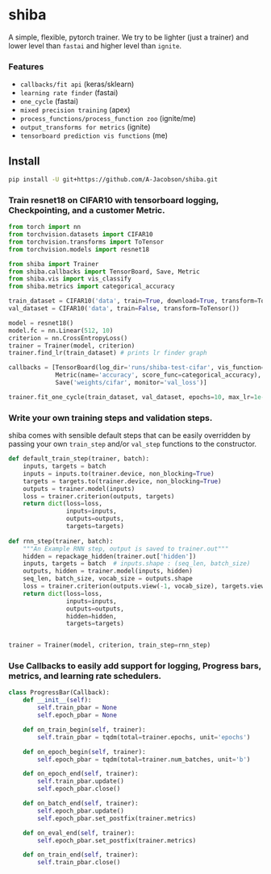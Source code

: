 # shiba
A simple, flexible, pytorch trainer. We try to be lighter (just a trainer) and lower level than `fastai` and higher level than `ignite`.

### Features 
- `callbacks/fit api` (keras/sklearn)
- `learning rate finder` (fastai)
- `one_cycle` (fastai)
- `mixed precision training` (apex)
- `process_functions/process_function zoo` (ignite/me)
- `output_transforms for metrics` (ignite)
- `tensorboard prediction vis functions` (me)

## Install
```bash
pip install -U git+https://github.com/A-Jacobson/shiba.git
```

### Train resnet18 on CIFAR10 with tensorboard logging, Checkpointing, and a customer Metric.
```python
from torch import nn
from torchvision.datasets import CIFAR10
from torchvision.transforms import ToTensor
from torchvision.models import resnet18

from shiba import Trainer
from shiba.callbacks import TensorBoard, Save, Metric
from shiba.vis import vis_classify
from shiba.metrics import categorical_accuracy

train_dataset = CIFAR10('data', train=True, download=True, transform=ToTensor())
val_dataset = CIFAR10('data', train=False, transform=ToTensor())

model = resnet18()
model.fc = nn.Linear(512, 10)
criterion = nn.CrossEntropyLoss()      
trainer = Trainer(model, criterion) 
trainer.find_lr(train_dataset) # prints lr finder graph

callbacks = [TensorBoard(log_dir='runs/shiba-test-cifar', vis_function=vis_classify),
             Metric(name='accuracy', score_func=categorical_accuracy),
             Save('weights/cifar', monitor='val_loss')]

trainer.fit_one_cycle(train_dataset, val_dataset, epochs=10, max_lr=1e-3, callbacks=callbacks)
```

### Write your own training steps and validation steps.
shiba comes with sensible default steps that can be easily overridden by passing your own
 `train_step` and/or `val_step` functions to the constructor. 
```python
def default_train_step(trainer, batch):
    inputs, targets = batch
    inputs = inputs.to(trainer.device, non_blocking=True)
    targets = targets.to(trainer.device, non_blocking=True)
    outputs = trainer.model(inputs)
    loss = trainer.criterion(outputs, targets)
    return dict(loss=loss,
                inputs=inputs,
                outputs=outputs,
                targets=targets)
                
def rnn_step(trainer, batch):
    """An Example RNN step, output is saved to trainer.out"""
    hidden = repackage_hidden(trainer.out['hidden'])
    inputs, targets = batch  # inputs.shape : (seq_len, batch_size)
    outputs, hidden = trainer.model(inputs, hidden)
    seq_len, batch_size, vocab_size = outputs.shape
    loss = trainer.criterion(outputs.view(-1, vocab_size), targets.view(-1)) 
    return dict(loss=loss,
                inputs=inputs,
                outputs=outputs,
                hidden=hidden,
                targets=targets)


trainer = Trainer(model, criterion, train_step=rnn_step)
```

### Use Callbacks to easily add support for logging, Progress bars, metrics, and learning rate schedulers.
```python
class ProgressBar(Callback):
    def __init__(self):
        self.train_pbar = None
        self.epoch_pbar = None

    def on_train_begin(self, trainer):
        self.train_pbar = tqdm(total=trainer.epochs, unit='epochs')

    def on_epoch_begin(self, trainer):
        self.epoch_pbar = tqdm(total=trainer.num_batches, unit='b')

    def on_epoch_end(self, trainer):
        self.train_pbar.update()
        self.epoch_pbar.close()

    def on_batch_end(self, trainer):
        self.epoch_pbar.update()
        self.epoch_pbar.set_postfix(trainer.metrics)

    def on_eval_end(self, trainer):
        self.epoch_pbar.set_postfix(trainer.metrics)

    def on_train_end(self, trainer):
        self.train_pbar.close()

 ```
